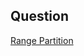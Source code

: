 ## Question

[Range Partition](https://codingcompetitions.withgoogle.com/kickstart/round/00000000008cb4d1/0000000000b20deb)